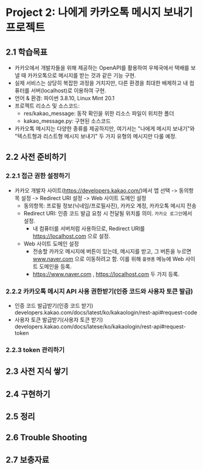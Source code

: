 # Project 2: 나에게 카카오톡 메시지 보내기 프로젝트 
## 2.1 학습목표
* 카카오에서 개발자들을 위해 제공하는 OpenAPI를 활용하여 우체국에서 택배를 보낼 때 카카오톡으로 메시지를 받는 것과 같은 기능 구현.
* 실제 서비스는 상당히 복잡한 과정을 거치지만, 다른 환경을 최대한 배제하고 내 컴퓨터를 서버(localhost)로 이용하여 구현.
* 언어 & 환경: 파이썬 3.8.10, Linux Mint 20.1
* 프로젝트 리소스 및 소스코드:
  * res/kakao_message: 동작 확인을 위한 리소스 파일이 위치한 폴더
  * kakao_message.py: 구현된 소스코드
* 카카오톡 메시지는 다양한 종류를 제공하지만, 여기서는 "나에게 메시지 보내기"와 "텍스트형과 리스트형 메시지 보내기" 두 가지 유형의 메시지만 다룰 예정.

## 2.2 사전 준비하기
### 2.2.1 접근 권한 설정하기
* 카카오 개발자 사이트(https://developers.kakao.com/)에서 앱 선택 -> 동의항목 설정 -> Redirect URI 설정 -> Web 사이트 도메인 설정
  * 동의항목: 프로필 정보(닉네임/프로필사진), 카카오 계정, 카카오톡 메시지 전송
  * Redirect URI: 인증 코드 발급 요청 시 전달될 위치를 의미. ```카카오 로그인```에서 설정.
    * 내 컴퓨터를 서버처럼 사용하므로, Redirect URI를 https://localhost.com 으로 설정.
  * Web 사이트 도메인 설정
    * 전송할 카카오 메시지에 버튼이 있는데, 메시지를 받고, 그 버튼을 누르면 www.naver.com 으로 이동하려고 함. 이를 위해 ```플랫폼``` 메뉴에 Web 사이트 도메인을 등록.
    * https://www.naver.com , https://localhost.com 두 가지 등록.

### 2.2.2 카카오톡 메시지 API 사용 권한받기(인증 코드와 사용자 토큰 발급)
* 인증 코드 발급받기(인증 코드 받기)   
  developers.kakao.com/docs/latest/ko/kakaologin/rest-api#request-code
* 사용자 토큰 발급받기(사용자 토큰 받기)   
  developers.kakao.com/docs/latese/ko/kakaologin/rest-api#request-token


### 2.2.3 token 관리하기


## 2.3 사전 지식 쌓기


## 2.4 구현하기


## 2.5 정리


## 2.6 Trouble Shooting


## 2.7 보충자료

